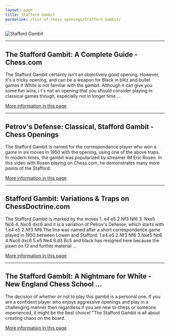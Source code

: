 ```yaml
---
layout: page
title: Stafford Gambit
permalink: /list_of_chess_openings/Stafford_Gambit/
---
```


![Stafford Gambit](https://www.thechesswebsite.com/wp-content/uploads/2020/02/Stafford-Gambit.png)

---

## The Stafford Gambit: A Complete Guide - Chess.com

The Stafford Gambit certainly isn't an objectively good opening. However, it's a tricky opening, and can be a weapon for Black in blitz and bullet games if White is not familiar with the gambit. Although it can give you some fun wins, i t's not an opening that you should consider playing in classical games though, especially not in longer time ...

[More information in this page](https://www.chess.com/blog/ThummimS/stafford-gambit-traps-a-complete-guide)

---

## Petrov's Defense: Classical, Stafford Gambit - Chess Openings

The Stafford Gambit is named for the correspondence player who won a game in six moves in 1950 with the opening, using one of the above traps. In modern times, the gambit was popularized by streamer IM Eric Rosen. In this video with Rosen playing on Chess.com, he demonstrates many more points of the Stafford:

[More information in this page](https://www.chess.com/openings/Petrovs-Defense-Classical-Stafford-Gambit)

---

## Stafford Gambit: Variations & Traps on ChessDoctrine.com

The Stafford Gambit is marked by the moves 1. e4 e5 2.Nf3 Nf6 3. Nxe5 Nc6 4. Nxc6 dxc6 and it is a variation of Petrov's Defense, which starts with 1.e4 e5 2.Nf3 Nf6.The line was named after a short correspondence game played in 1950 between Lowen and Stafford: 1.e4 e5 2.Nf3 Nf6 3.Nxe5 Nc6 4.Nxc6 dxc6 5.e5 Ne4 6.d3 Bc5 and black has resigned here because the pawn on f2 and further material ...

[More information in this page](https://chessdoctrine.com/chess-openings/kings-pawn/stafford-gambit/)

---

## The Stafford Gambit: A Nightmare for White - New England Chess School ...

The decision of whether or not to play this gambit is a personal one. If you are a confident player who enjoys aggressive openings and play in a challenging manner then regardless if you are new to chess or someone experienced, it might be the best choice! "The Stafford Gambit is all about creating chaos on the board.

[More information in this page](https://chessne.com/blog/the-stafford-gambit-a-nightmare-for-white/)


